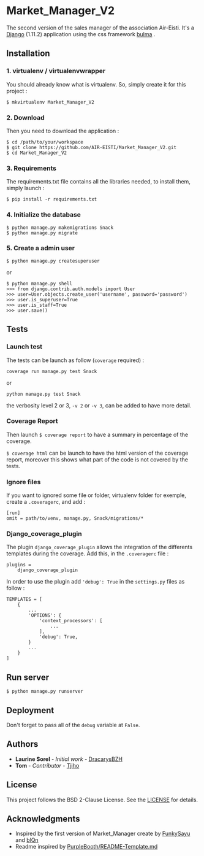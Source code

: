 # Market_Manager_V2

The second version of the sales manager of the association Air-Eisti.
It's a [Django](https://www.djangoproject.com/) (1.11.2) application using the css framework [bulma](http://bulma.io/) .

## Installation

### 1. virtualenv / virtualenvwrapper

You should already know what is virtualenv. So, simply create it for this
project :

```$ mkvirtualenv Market_Manager_V2```

### 2. Download

Then you need to download the application :
```
$ cd /path/to/your/workspace
$ git clone https://github.com/AIR-EISTI/Market_Manager_V2.git
$ cd Market_Manager_V2
```

### 3. Requirements

The requirements.txt file contains all the libraries needed, to install them,
simply launch :

```$ pip install -r requirements.txt```

### 4. Initialize the database

```
$ python manage.py makemigrations Snack
$ python manage.py migrate
```

### 5. Create a admin user

```
$ python manage.py createsuperuser
```
or
```
$ python manage.py shell
>>> from django.contrib.auth.models import User
>>> user=User.objects.create_user('username', password='password')
>>> user.is_superuser=True
>>> user.is_staff=True
>>> user.save()
```

## Tests

### Launch test
The tests can be launch as follow (`coverage` required) :

```
coverage run manage.py test Snack
```
or 

```
python manage.py test Snack
```

the verbosity level 2 or 3, `-v 2` or `-v 3`, can be added to have more detail.

### Coverage Report

Then launch ``` $ coverage report ``` to have a summary in percentage of the
coverage.

``` $ coverage html ``` can be launch to have the html version of the coverage
report, moreover this shows what part of the code is not covered by the tests.

### Ignore files

If you want to ignored some file or folder, virtualenv folder for exemple,
create a ```.coveragerc```, and add :

```
[run]
omit = path/to/venv, manage.py, Snack/migrations/*
```

### Django_coverage_plugin

The plugin `django_coverage_plugin` allows the integration of the differents
templates during the coverage. Add this, in the `.coveragerc` file :

```
plugins =
    django_coverage_plugin
```

In order to use the plugin add `'debug': True` in the `settings.py` files
as follow :

```
TEMPLATES = [
    {
        ...
        'OPTIONS': {
            'context_processors': [
                ...
            ],
            'debug': True,
        }
        ...
    }
]
```

## Run server

```
$ python manage.py runserver
```

## Deployment

Don't forget to pass all of the `debug` variable at `False`.

## Authors

- __Laurine Sorel__ - _Initial work_ - [DracarysBZH](https://github.com/DracarysBZH)
- __Tom__ - _Contributor_ - [Tjiho](https://github.com/Tjiho)

## License
This project follows the BSD 2-Clause License. See the
[LICENSE](https://github.com/AIR-EISTI/Market_Manager_V2/blob/development/LICENSE)
for details.

## Acknowledgments
- Inspired by the first version of Market_Manager create by [FunkySayu](https://github.com/FunkySayu) and [blQn](https://github.com/blqn)
- Readme inspired by [PurpleBooth/README-Template.md](https://gist.github.com/PurpleBooth/109311bb0361f32d87a2)
